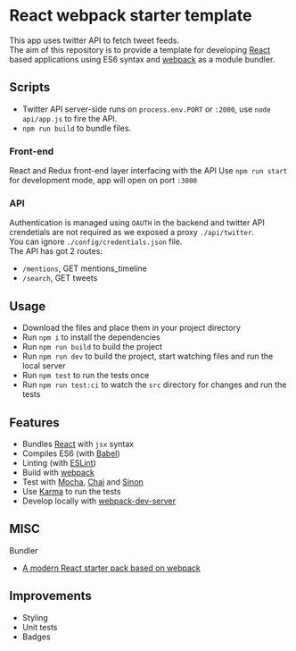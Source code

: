 # React webpack starter template
This app uses twitter API to fetch tweet feeds.</br>
The aim of this repository is to provide a template for developing [React](https://facebook.github.io/react/) based applications using ES6 syntax and [webpack](https://webpack.github.io/) as a module bundler.

## Scripts
* Twitter API server-side runs on `process.env.PORT` or `:2000`, use `node api/app.js` to fire the API.
* `npm run build` to bundle files.

### Front-end
React and Redux front-end layer interfacing with the API
Use `npm run start` for development mode, app will open on port `:3000`

### API
Authentication is managed using `OAUTH` in the backend and twitter API crendetials are not required as we exposed a proxy `./api/twitter`.</br>
You can ignore `./config/credentials.json` file.</br>
The API has got 2 routes:
- `/mentions`, GET mentions_timeline
- `/search`, GET tweets

## Usage

* Download the files and place them in your project directory
* Run `npm i` to install the dependencies
* Run `npm run build` to build the project
* Run `npm run dev` to build the project, start watching files and run the local server
* Run `npm test` to run the tests once
* Run `npm run test:ci` to watch the `src` directory for changes and run the tests

## Features

* Bundles [React](https://facebook.github.io/react/) with `jsx` syntax
* Compiles ES6 (with [Babel](https://babeljs.io/))
* Linting (with [ESLint](http://eslint.org/))
* Build with [webpack](https://webpack.github.io/)
* Test with [Mocha](http://mochajs.org/), [Chai](http://chaijs.com/) and [Sinon](http://sinonjs.org/)
* Use [Karma](http://karma-runner.github.io/) to run the tests
* Develop locally with [webpack-dev-server](http://webpack.github.io/docs/webpack-dev-server.html)

## MISC
Bundler
* [A modern React starter pack based on webpack](http://krasimirtsonev.com/blog/article/a-modern-react-starter-pack-based-on-webpack)

## Improvements
- Styling
- Unit tests
- Badges
